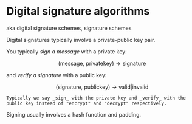# Digital signature algorithms

aka digital signature schemes, signature schemes

Digital signatures typically involve a private-public key pair.

You typically _sign a message_ with a private key:

$$
(\text{message, privatekey}) \rightarrow \text{signature}
$$

and _verify a signature_ with a public key:

$$
(\text{signature, publickey}) \rightarrow \text{valid|invalid}
$$

```admonish note
Typically we say _sign_ with the private key and _verify_ with the public key instead of "encrypt" and "decrypt" respectively.
```

Signing usually involves a hash function and padding.
